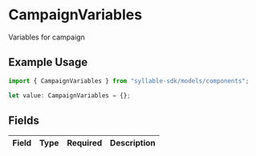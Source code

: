 # CampaignVariables

Variables for campaign

## Example Usage

```typescript
import { CampaignVariables } from "syllable-sdk/models/components";

let value: CampaignVariables = {};
```

## Fields

| Field       | Type        | Required    | Description |
| ----------- | ----------- | ----------- | ----------- |